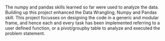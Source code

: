 The numpy and pandas skills learned so far were used to analyze the data.
Building up this project enhanced the Data Wrangling, Numpy and Pandas skill.
This project focusses on designing the code in a generic and modular frame, and hence each and every task has been implemented referring to a user defined function, or a pivot/groupby table to analyze and executed the problem statement.